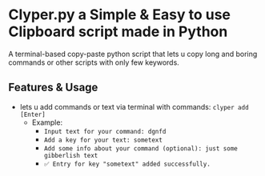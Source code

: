 # Clyper.py a Simple & Easy to use Clipboard script made in Python

A terminal-based copy-paste python script that lets u copy long and boring commands or other scripts with only few keywords.

## Features & Usage

- lets u add commands or text via terminal with commands: `clyper add [Enter]`
  - Example:
    - `Input text for your command: dgnfd`
    - `Add a key for your text: sometext`
    - `Add some info about your command (optional): just some gibberlish text`
    - `✅ Entry for key "sometext" added successfully.`
